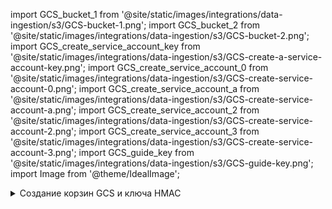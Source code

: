 import GCS_bucket_1 from '@site/static/images/integrations/data-ingestion/s3/GCS-bucket-1.png';
import GCS_bucket_2 from '@site/static/images/integrations/data-ingestion/s3/GCS-bucket-2.png';
import GCS_create_service_account_key from '@site/static/images/integrations/data-ingestion/s3/GCS-create-a-service-account-key.png';
import GCS_create_service_account_0 from '@site/static/images/integrations/data-ingestion/s3/GCS-create-service-account-0.png';
import GCS_create_service_account_a from '@site/static/images/integrations/data-ingestion/s3/GCS-create-service-account-a.png';
import GCS_create_service_account_2 from '@site/static/images/integrations/data-ingestion/s3/GCS-create-service-account-2.png';
import GCS_create_service_account_3 from '@site/static/images/integrations/data-ingestion/s3/GCS-create-service-account-3.png';
import GCS_guide_key from '@site/static/images/integrations/data-ingestion/s3/GCS-guide-key.png';
import Image from '@theme/IdealImage';

<details>
    <summary>Создание корзин GCS и ключа HMAC</summary>

### ch_bucket_us_east1 {#ch_bucket_us_east1}

<Image size="md" img={GCS_bucket_1} alt="Создание корзины GCS в регионе US East 1" border />

### ch_bucket_us_east4 {#ch_bucket_us_east4}

<Image size="md" img={GCS_bucket_2} alt="Создание корзины GCS в регионе US East 4" border />

### Генерация ключа доступа {#generate-an-access-key}

### Создание секретного ключа и HMAC для сервисного аккаунта {#create-a-service-account-hmac-key-and-secret}

Откройте **Cloud Storage > Настройки > Взаимодействие** и выберите существующий **Ключ доступа** или **СОЗДАЙТЕ КЛЮЧ ДЛЯ СЕРВИСНОГО АККАНТА**. Этот гид охватывает путь для создания нового ключа для нового сервисного аккаунта.

<Image size="md" img={GCS_create_service_account_key} alt="Генерация HMAC ключа сервисного аккаунта в GCS" border />

### Добавить новый сервисный аккаунт {#add-a-new-service-account}

Если это проект без существующего сервисного аккаунта, **СОЗДАЙТЕ НОВЫЙ АККАНТ**.

<Image size="md" img={GCS_create_service_account_0} alt="Добавление нового сервисного аккаунта в GCS" border />

Создание сервисного аккаунта включает три шага. На первом шаге дайте аккаунту значимое имя, идентификатор и описание.

<Image size="md" img={GCS_create_service_account_a} alt="Определение имени и идентификатора нового сервисного аккаунта в GCS" border />

В диалоговом окне настроек взаимодействия рекомендуется роль IAM **Storage Object Admin**; выберите эту роль на втором шаге.

<Image size="md" img={GCS_create_service_account_2} alt="Выбор IAM роли Storage Object Admin в GCS" border />

Третий шаг является необязательным и не используется в этом руководстве. Вы можете предоставить пользователям эти привилегии в соответствии с вашими политиками.

<Image size="md" img={GCS_create_service_account_3} alt="Настройка дополнительных параметров для нового сервисного аккаунта в GCS" border />

HMAC ключ сервисного аккаунта будет отображен. Сохраните эту информацию, так как она будет использована в конфигурации ClickHouse.

<Image size="md" img={GCS_guide_key} alt="Получение сгенерированного HMAC ключа для GCS" border />

</details>

